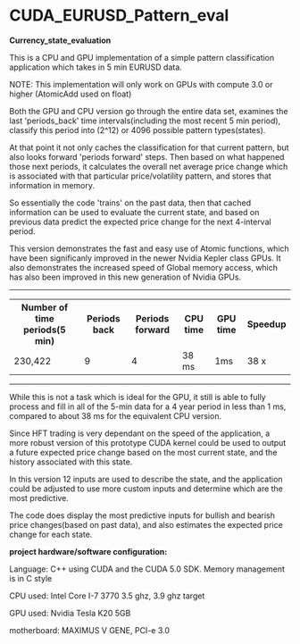 CUDA_EURUSD_Pattern_eval
========================

__Currency_state_evaluation__


This is a CPU and GPU implementation of a simple pattern classification application which takes in 5 min EURUSD data.

NOTE: This implementation will only work on GPUs with compute 3.0 or higher (AtomicAdd used on float)

Both the GPU and CPU version go through the entire data set, examines the last 'periods_back' time intervals(including the most recent 5 min period), classify this period into (2^12) or 4096 possible pattern types(states). 

At that point it not only caches the classification for that current pattern, but also looks forward 'periods forward' steps. Then based on what happened those next periods, it calculates the overall net average price change which is associated with that particular price/volatility pattern, and stores that information in memory.  

So essentially the code 'trains' on the past data, then that cached information can be used to evaluate the current state, and based on previous data predict the expected price change for the next 4-interval period.  


This version demonstrates the fast and easy use of Atomic functions, which have been significanly improved in the newer Nvidia Kepler class GPUs. It also demonstrates the increased speed of Global memory access, which has also been improved in this new generation of Nvidia GPUs.
 
 ____

<table>
  <tr>
    <th>Number of time periods(5 min)</th><th>Periods back</th><th>Periods forward</th><th>CPU time</th><th>GPU time</th><th>Speedup</th>
  </tr>
  <tr>
    <td>230,422</td><td>9 </td><td>4 </td><td>38 ms</td><td>1ms</td><td>38 x</td>
  </tr>
  
</table>

  ___

While this is not a task which is ideal for the GPU, it still is able to fully process and fill in all of the 5-min data for a 4 year period in less than 1 ms, compared to about 38 ms for the equivalent CPU version.

Since HFT trading is very dependant on the speed of the application, a more robust version of this prototype CUDA kernel could be used to output a future expected price change based on the most current state, and the history associated with this state.

In this version 12 inputs are used to describe the state, and the application could be adjusted to use more custom inputs and determine which are the most predictive. 

The code does display the most predictive inputs for bullish and bearish price changes(based on past data), and also estimates the expected price change for each state.


__project hardware/software configuration:__

Language: C++ using CUDA and the CUDA 5.0 SDK. Memory management is in C style

CPU used: Intel Core I-7 3770 3.5 ghz, 3.9 ghz target

GPU used: Nvidia Tesla K20 5GB

motherboard: MAXIMUS V GENE, PCI-e 3.0
